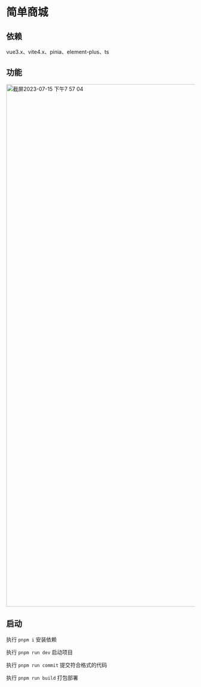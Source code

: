 # 简单商城

## 依赖
vue3.x、vite4.x、pinia、element-plus、ts

## 功能
<img width="1393" alt="截屏2023-07-15 下午7 57 04" src="https://github.com/vaebe/simple-mall/assets/52314078/035d1b42-eabc-419f-87f9-5bf9753e53ef">

## 启动
执行 `pnpm i` 安装依赖

执行 `pnpm run dev` 启动项目

执行 `pnpm run commit` 提交符合格式的代码

执行 `pnpm run build` 打包部署
